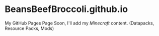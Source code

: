# BeansBeefBroccoli.github.io
My GitHub Pages Page
Soon, I'll add my *Minecraft* content. (Datapacks, Resource Packs, Mods)
